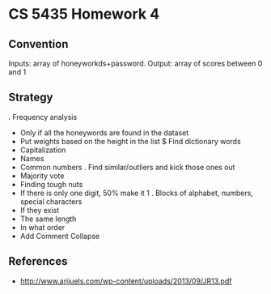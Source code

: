 # CS 5435 Homework 4

## Convention
Inputs: array of honeyworkds+password. 
Output: array of scores between 0 and 1

## Strategy
. Frequency analysis
  * Only if all the honeywords are found in the dataset
  * Put weights based on the height in the list
$ Find dictionary words
  * Capitalization
  * Names
  * Common numbers
. Find similar/outliers and kick those ones out
  * Majority vote
  * Finding tough nuts
  * If there is only one digit, 50% make it 1
. Blocks of alphabet, numbers, special characters
  * If they exist
  * The same length
  * In what order
  * Add Comment Collapse

## References
* http://www.arijuels.com/wp-content/uploads/2013/09/JR13.pdf


